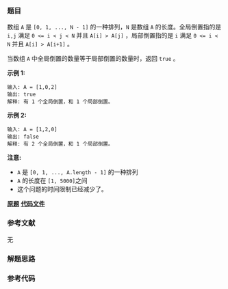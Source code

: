 ### 题目
数组 `A` 是 `[0, 1, ..., N - 1]` 的一种排列，`N` 是数组 `A` 的长度。全局倒置指的是 `i,j` 满足 `0 <= i <
j < N` 并且 `A[i] > A[j]` ，局部倒置指的是 `i` 满足 `0 <= i < N` 并且 `A[i] > A[i+1]` 。

当数组 `A` 中全局倒置的数量等于局部倒置的数量时，返回 `true` 。



**示例 1:**

    
    
    输入: A = [1,0,2]
    输出: true
    解释: 有 1 个全局倒置，和 1 个局部倒置。
    

**示例 2:**

    
    
    输入: A = [1,2,0]
    输出: false
    解释: 有 2 个全局倒置，和 1 个局部倒置。
    

**注意:**

  * `A` 是 `[0, 1, ..., A.length - 1]` 的一种排列
  * `A` 的长度在 `[1, 5000]`之间
  * 这个问题的时间限制已经减少了。

 **[原题](https://leetcode-cn.com/problems/global-and-local-inversions/)**    **[代码文件]()**


### 参考文献
无

### 解题思路




### 参考代码

```go


```




